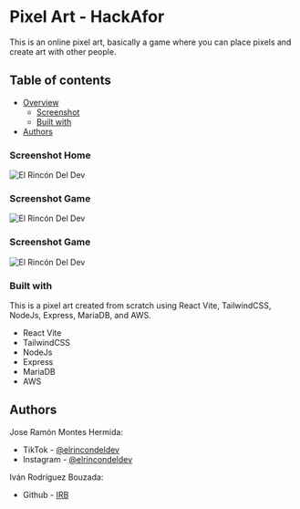 # Pixel Art - HackAfor

This is an online pixel art, basically a game where you can place pixels and create art with other people.

## Table of contents

- [Overview](#overview)
  - [Screenshot](#screenshot)
  - [Built with](#built-with)
- [Authors](#authors)


### Screenshot Home

<img align="center" src="https://user-images.githubusercontent.com/109598200/223772457-120ecbb0-d51e-4c5f-9a8c-f9fcc5d5aaa7.png" alt="El Rincón Del Dev"/>

### Screenshot Game
<img align="center" src="https://user-images.githubusercontent.com/109598200/223772466-c7ac1fe5-298e-4275-9a8d-b54ccdacfbc1.png" alt="El Rincón Del Dev"/>

### Screenshot Game
<img align="center" src="https://user-images.githubusercontent.com/109598200/223772476-8421489d-fe16-49ca-abef-fe295bb18f15.png" alt="El Rincón Del Dev" />

### Built with

This is a pixel art created from scratch using React Vite, TailwindCSS, NodeJs, Express, MariaDB, and AWS.

- React Vite
- TailwindCSS
- NodeJs
- Express
- MariaDB
- AWS

## Authors

Jose Ramón Montes Hermida:

- TikTok - [@elrincondeldev](https://www.tiktok.com/@elrincondeldev)
- Instagram - [@elrincondeldev](https://www.instagram.com/elrincondeldev/)

Iván Rodríguez Bouzada:

- Github - [IRB](https://github.com/irbbb)
